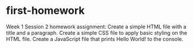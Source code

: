 # first-homework
Week 1 Session 2 homework assignment: Create a simple HTML file with a title and a paragraph. Create a simple CSS file to apply basic styling on the HTML file. Create a JavaScript file that prints Hello World! to the console.
